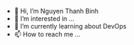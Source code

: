 - 👋 Hi, I’m Nguyen Thanh Binh
- 👀 I’m interested in ...
- 🌱 I’m currently learning about DevOps
- 📫 How to reach me ...

<!---
thanhbinh2412/thanhbinh2412 is a ✨ special ✨ repository because its `README.md` (this file) appears on your GitHub profile.
You can click the Preview link to take a look at your changes.
--->
